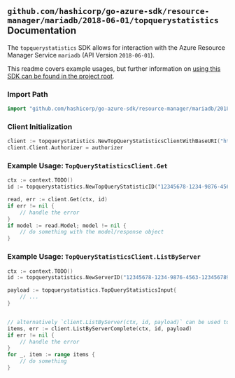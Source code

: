 
## `github.com/hashicorp/go-azure-sdk/resource-manager/mariadb/2018-06-01/topquerystatistics` Documentation

The `topquerystatistics` SDK allows for interaction with the Azure Resource Manager Service `mariadb` (API Version `2018-06-01`).

This readme covers example usages, but further information on [using this SDK can be found in the project root](https://github.com/hashicorp/go-azure-sdk/tree/main/docs).

### Import Path

```go
import "github.com/hashicorp/go-azure-sdk/resource-manager/mariadb/2018-06-01/topquerystatistics"
```


### Client Initialization

```go
client := topquerystatistics.NewTopQueryStatisticsClientWithBaseURI("https://management.azure.com")
client.Client.Authorizer = authorizer
```


### Example Usage: `TopQueryStatisticsClient.Get`

```go
ctx := context.TODO()
id := topquerystatistics.NewTopQueryStatisticID("12345678-1234-9876-4563-123456789012", "example-resource-group", "serverValue", "queryStatisticIdValue")

read, err := client.Get(ctx, id)
if err != nil {
	// handle the error
}
if model := read.Model; model != nil {
	// do something with the model/response object
}
```


### Example Usage: `TopQueryStatisticsClient.ListByServer`

```go
ctx := context.TODO()
id := topquerystatistics.NewServerID("12345678-1234-9876-4563-123456789012", "example-resource-group", "serverValue")

payload := topquerystatistics.TopQueryStatisticsInput{
	// ...
}


// alternatively `client.ListByServer(ctx, id, payload)` can be used to do batched pagination
items, err := client.ListByServerComplete(ctx, id, payload)
if err != nil {
	// handle the error
}
for _, item := range items {
	// do something
}
```
